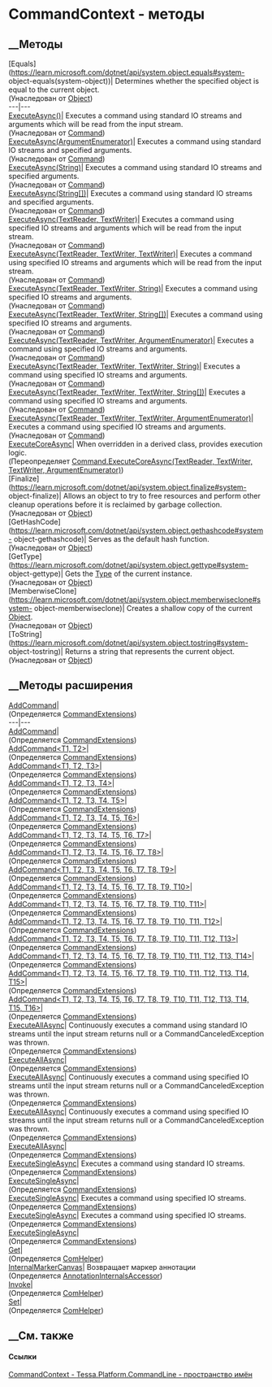 # CommandContext - методы
##  __Методы
[Equals](https://learn.microsoft.com/dotnet/api/system.object.equals#system-
object-equals\(system-object\))| Determines whether the specified object is
equal to the current object.  
(Унаследован от
[Object](https://learn.microsoft.com/dotnet/api/system.object))  
---|---  
[ExecuteAsync()](M_Tessa_Platform_CommandLine_Command_ExecuteAsync.htm)|
Executes a command using standard IO streams and arguments which will be read
from the input stream.  
(Унаследован от [Command](T_Tessa_Platform_CommandLine_Command.htm))  
[ExecuteAsync(ArgumentEnumerator)](M_Tessa_Platform_CommandLine_Command_ExecuteAsync_11.htm)|
Executes a command using standard IO streams and specified arguments.  
(Унаследован от [Command](T_Tessa_Platform_CommandLine_Command.htm))  
[ExecuteAsync(String)](M_Tessa_Platform_CommandLine_Command_ExecuteAsync_9.htm)|
Executes a command using standard IO streams and specified arguments.  
(Унаследован от [Command](T_Tessa_Platform_CommandLine_Command.htm))  
[ExecuteAsync(String[])](M_Tessa_Platform_CommandLine_Command_ExecuteAsync_10.htm)|
Executes a command using standard IO streams and specified arguments.  
(Унаследован от [Command](T_Tessa_Platform_CommandLine_Command.htm))  
[ExecuteAsync(TextReader,
TextWriter)](M_Tessa_Platform_CommandLine_Command_ExecuteAsync_1.htm)|
Executes a command using specified IO streams and arguments which will be read
from the input stream.  
(Унаследован от [Command](T_Tessa_Platform_CommandLine_Command.htm))  
[ExecuteAsync(TextReader, TextWriter,
TextWriter)](M_Tessa_Platform_CommandLine_Command_ExecuteAsync_2.htm)|
Executes a command using specified IO streams and arguments which will be read
from the input stream.  
(Унаследован от [Command](T_Tessa_Platform_CommandLine_Command.htm))  
[ExecuteAsync(TextReader, TextWriter,
String)](M_Tessa_Platform_CommandLine_Command_ExecuteAsync_6.htm)|  Executes a
command using specified IO streams and arguments.  
(Унаследован от [Command](T_Tessa_Platform_CommandLine_Command.htm))  
[ExecuteAsync(TextReader, TextWriter,
String[])](M_Tessa_Platform_CommandLine_Command_ExecuteAsync_7.htm)|  Executes
a command using specified IO streams and arguments.  
(Унаследован от [Command](T_Tessa_Platform_CommandLine_Command.htm))  
[ExecuteAsync(TextReader, TextWriter,
ArgumentEnumerator)](M_Tessa_Platform_CommandLine_Command_ExecuteAsync_8.htm)|
Executes a command using specified IO streams and arguments.  
(Унаследован от [Command](T_Tessa_Platform_CommandLine_Command.htm))  
[ExecuteAsync(TextReader, TextWriter, TextWriter,
String)](M_Tessa_Platform_CommandLine_Command_ExecuteAsync_3.htm)|  Executes a
command using specified IO streams and arguments.  
(Унаследован от [Command](T_Tessa_Platform_CommandLine_Command.htm))  
[ExecuteAsync(TextReader, TextWriter, TextWriter,
String[])](M_Tessa_Platform_CommandLine_Command_ExecuteAsync_4.htm)|  Executes
a command using specified IO streams and arguments.  
(Унаследован от [Command](T_Tessa_Platform_CommandLine_Command.htm))  
[ExecuteAsync(TextReader, TextWriter, TextWriter,
ArgumentEnumerator)](M_Tessa_Platform_CommandLine_Command_ExecuteAsync_5.htm)|
Executes a command using specified IO streams and arguments.  
(Унаследован от [Command](T_Tessa_Platform_CommandLine_Command.htm))  
[ExecuteCoreAsync](M_Tessa_Platform_CommandLine_CommandContext_ExecuteCoreAsync.htm)|
When overridden in a derived class, provides execution logic.  
(Переопределяет [Command.ExecuteCoreAsync(TextReader, TextWriter, TextWriter,
ArgumentEnumerator)](M_Tessa_Platform_CommandLine_Command_ExecuteCoreAsync.htm))  
[Finalize](https://learn.microsoft.com/dotnet/api/system.object.finalize#system-
object-finalize)| Allows an object to try to free resources and perform other
cleanup operations before it is reclaimed by garbage collection.  
(Унаследован от
[Object](https://learn.microsoft.com/dotnet/api/system.object))  
[GetHashCode](https://learn.microsoft.com/dotnet/api/system.object.gethashcode#system-
object-gethashcode)| Serves as the default hash function.  
(Унаследован от
[Object](https://learn.microsoft.com/dotnet/api/system.object))  
[GetType](https://learn.microsoft.com/dotnet/api/system.object.gettype#system-
object-gettype)| Gets the
[Type](https://learn.microsoft.com/dotnet/api/system.type) of the current
instance.  
(Унаследован от
[Object](https://learn.microsoft.com/dotnet/api/system.object))  
[MemberwiseClone](https://learn.microsoft.com/dotnet/api/system.object.memberwiseclone#system-
object-memberwiseclone)| Creates a shallow copy of the current
[Object](https://learn.microsoft.com/dotnet/api/system.object).  
(Унаследован от
[Object](https://learn.microsoft.com/dotnet/api/system.object))  
[ToString](https://learn.microsoft.com/dotnet/api/system.object.tostring#system-
object-tostring)| Returns a string that represents the current object.  
(Унаследован от
[Object](https://learn.microsoft.com/dotnet/api/system.object))  
##  __Методы расширения
[AddCommand](M_Tessa_Platform_CommandLine_CommandExtensions_AddCommand.htm)|  
(Определяется
[CommandExtensions](T_Tessa_Platform_CommandLine_CommandExtensions.htm))  
---|---  
[AddCommand<T1>](M_Tessa_Platform_CommandLine_CommandExtensions_AddCommand__1.htm)|  
(Определяется
[CommandExtensions](T_Tessa_Platform_CommandLine_CommandExtensions.htm))  
[AddCommand<T1,
T2>](M_Tessa_Platform_CommandLine_CommandExtensions_AddCommand__2.htm)|  
(Определяется
[CommandExtensions](T_Tessa_Platform_CommandLine_CommandExtensions.htm))  
[AddCommand<T1, T2,
T3>](M_Tessa_Platform_CommandLine_CommandExtensions_AddCommand__3.htm)|  
(Определяется
[CommandExtensions](T_Tessa_Platform_CommandLine_CommandExtensions.htm))  
[AddCommand<T1, T2, T3,
T4>](M_Tessa_Platform_CommandLine_CommandExtensions_AddCommand__4.htm)|  
(Определяется
[CommandExtensions](T_Tessa_Platform_CommandLine_CommandExtensions.htm))  
[AddCommand<T1, T2, T3, T4,
T5>](M_Tessa_Platform_CommandLine_CommandExtensions_AddCommand__5.htm)|  
(Определяется
[CommandExtensions](T_Tessa_Platform_CommandLine_CommandExtensions.htm))  
[AddCommand<T1, T2, T3, T4, T5,
T6>](M_Tessa_Platform_CommandLine_CommandExtensions_AddCommand__6.htm)|  
(Определяется
[CommandExtensions](T_Tessa_Platform_CommandLine_CommandExtensions.htm))  
[AddCommand<T1, T2, T3, T4, T5, T6,
T7>](M_Tessa_Platform_CommandLine_CommandExtensions_AddCommand__7.htm)|  
(Определяется
[CommandExtensions](T_Tessa_Platform_CommandLine_CommandExtensions.htm))  
[AddCommand<T1, T2, T3, T4, T5, T6, T7,
T8>](M_Tessa_Platform_CommandLine_CommandExtensions_AddCommand__8.htm)|  
(Определяется
[CommandExtensions](T_Tessa_Platform_CommandLine_CommandExtensions.htm))  
[AddCommand<T1, T2, T3, T4, T5, T6, T7, T8,
T9>](M_Tessa_Platform_CommandLine_CommandExtensions_AddCommand__9.htm)|  
(Определяется
[CommandExtensions](T_Tessa_Platform_CommandLine_CommandExtensions.htm))  
[AddCommand<T1, T2, T3, T4, T5, T6, T7, T8, T9,
T10>](M_Tessa_Platform_CommandLine_CommandExtensions_AddCommand__10.htm)|  
(Определяется
[CommandExtensions](T_Tessa_Platform_CommandLine_CommandExtensions.htm))  
[AddCommand<T1, T2, T3, T4, T5, T6, T7, T8, T9, T10,
T11>](M_Tessa_Platform_CommandLine_CommandExtensions_AddCommand__11.htm)|  
(Определяется
[CommandExtensions](T_Tessa_Platform_CommandLine_CommandExtensions.htm))  
[AddCommand<T1, T2, T3, T4, T5, T6, T7, T8, T9, T10, T11,
T12>](M_Tessa_Platform_CommandLine_CommandExtensions_AddCommand__12.htm)|  
(Определяется
[CommandExtensions](T_Tessa_Platform_CommandLine_CommandExtensions.htm))  
[AddCommand<T1, T2, T3, T4, T5, T6, T7, T8, T9, T10, T11, T12,
T13>](M_Tessa_Platform_CommandLine_CommandExtensions_AddCommand__13.htm)|  
(Определяется
[CommandExtensions](T_Tessa_Platform_CommandLine_CommandExtensions.htm))  
[AddCommand<T1, T2, T3, T4, T5, T6, T7, T8, T9, T10, T11, T12, T13,
T14>](M_Tessa_Platform_CommandLine_CommandExtensions_AddCommand__14.htm)|  
(Определяется
[CommandExtensions](T_Tessa_Platform_CommandLine_CommandExtensions.htm))  
[AddCommand<T1, T2, T3, T4, T5, T6, T7, T8, T9, T10, T11, T12, T13, T14,
T15>](M_Tessa_Platform_CommandLine_CommandExtensions_AddCommand__15.htm)|  
(Определяется
[CommandExtensions](T_Tessa_Platform_CommandLine_CommandExtensions.htm))  
[AddCommand<T1, T2, T3, T4, T5, T6, T7, T8, T9, T10, T11, T12, T13, T14, T15,
T16>](M_Tessa_Platform_CommandLine_CommandExtensions_AddCommand__16.htm)|  
(Определяется
[CommandExtensions](T_Tessa_Platform_CommandLine_CommandExtensions.htm))  
[ExecuteAllAsync](M_Tessa_Platform_CommandLine_CommandExtensions_ExecuteAllAsync.htm)|
Continuously executes a command using standard IO streams until the input
stream returns null or a CommandCanceledException was thrown.  
(Определяется
[CommandExtensions](T_Tessa_Platform_CommandLine_CommandExtensions.htm))  
[ExecuteAllAsync](M_Tessa_Platform_CommandLine_CommandExtensions_ExecuteAllAsync_1.htm)|  
(Определяется
[CommandExtensions](T_Tessa_Platform_CommandLine_CommandExtensions.htm))  
[ExecuteAllAsync](M_Tessa_Platform_CommandLine_CommandExtensions_ExecuteAllAsync_2.htm)|
Continuously executes a command using specified IO streams until the input
stream returns null or a CommandCanceledException was thrown.  
(Определяется
[CommandExtensions](T_Tessa_Platform_CommandLine_CommandExtensions.htm))  
[ExecuteAllAsync](M_Tessa_Platform_CommandLine_CommandExtensions_ExecuteAllAsync_3.htm)|
Continuously executes a command using specified IO streams until the input
stream returns null or a CommandCanceledException was thrown.  
(Определяется
[CommandExtensions](T_Tessa_Platform_CommandLine_CommandExtensions.htm))  
[ExecuteAllAsync](M_Tessa_Platform_CommandLine_CommandExtensions_ExecuteAllAsync_4.htm)|  
(Определяется
[CommandExtensions](T_Tessa_Platform_CommandLine_CommandExtensions.htm))  
[ExecuteSingleAsync](M_Tessa_Platform_CommandLine_CommandExtensions_ExecuteSingleAsync.htm)|
Executes a command using standard IO streams.  
(Определяется
[CommandExtensions](T_Tessa_Platform_CommandLine_CommandExtensions.htm))  
[ExecuteSingleAsync](M_Tessa_Platform_CommandLine_CommandExtensions_ExecuteSingleAsync_1.htm)|  
(Определяется
[CommandExtensions](T_Tessa_Platform_CommandLine_CommandExtensions.htm))  
[ExecuteSingleAsync](M_Tessa_Platform_CommandLine_CommandExtensions_ExecuteSingleAsync_2.htm)|
Executes a command using specified IO streams.  
(Определяется
[CommandExtensions](T_Tessa_Platform_CommandLine_CommandExtensions.htm))  
[ExecuteSingleAsync](M_Tessa_Platform_CommandLine_CommandExtensions_ExecuteSingleAsync_3.htm)|
Executes a command using specified IO streams.  
(Определяется
[CommandExtensions](T_Tessa_Platform_CommandLine_CommandExtensions.htm))  
[ExecuteSingleAsync](M_Tessa_Platform_CommandLine_CommandExtensions_ExecuteSingleAsync_4.htm)|  
(Определяется
[CommandExtensions](T_Tessa_Platform_CommandLine_CommandExtensions.htm))  
[Get](M_Tessa_Extensions_Default_Client_EDS_ComHelper_Get.htm)|  
(Определяется
[ComHelper](T_Tessa_Extensions_Default_Client_EDS_ComHelper.htm))  
[InternalMarkerCanvas](M_Tessa_UI_Views_Charting_Annotations_AnnotationInternalsAccessor_InternalMarkerCanvas.htm)|
Возвращает маркер аннотации  
(Определяется
[AnnotationInternalsAccessor](T_Tessa_UI_Views_Charting_Annotations_AnnotationInternalsAccessor.htm))  
[Invoke](M_Tessa_Extensions_Default_Client_EDS_ComHelper_Invoke.htm)|  
(Определяется
[ComHelper](T_Tessa_Extensions_Default_Client_EDS_ComHelper.htm))  
[Set](M_Tessa_Extensions_Default_Client_EDS_ComHelper_Set.htm)|  
(Определяется
[ComHelper](T_Tessa_Extensions_Default_Client_EDS_ComHelper.htm))  
##  __См. также
#### Ссылки
[CommandContext - ](T_Tessa_Platform_CommandLine_CommandContext.htm)
[Tessa.Platform.CommandLine - пространство
имён](N_Tessa_Platform_CommandLine.htm)
